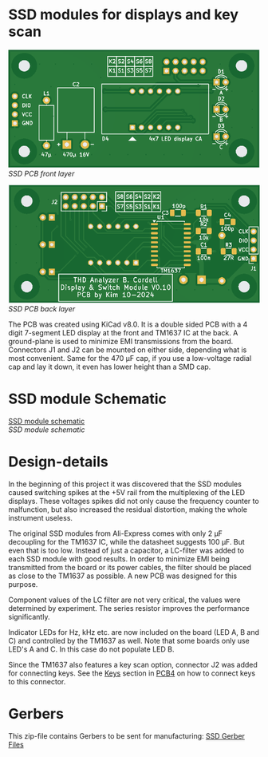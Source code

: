 # SSD modules for displays and key scan
![SSD module PCB front layer](img/SSD_front.png)<br>
*SSD PCB front layer*

![SSD module PCB front layer](img/SSD_back.png)<br>
*SSD PCB back layer*

The PCB was created using KiCad v8.0. It is a double sided PCB with a 4 digit 7-segment LED display at the front and TM1637 IC at the back. A ground-plane is used to minimize EMI transmissions from the board. Connectors J1 and J2 can be mounted on either side, depending what is most convenient. Same for the 470 µF cap, if you use a low-voltage radial cap and lay it down, it even has lower height than a SMD cap.

# SSD module Schematic
[SSD module schematic](img/SSD_schematic.pdf)<br>
*SSD module schematic*

# Design-details
In the beginning of this project it was discovered that the SSD modules caused switching spikes at the +5V rail from the multiplexing of the LED displays. These voltages spikes did not only cause the frequency counter to malfunction, but also increased the residual distortion, making the whole instrument useless.

The original SSD modules from Ali-Express comes with only 2 µF decoupling for the TM1637 IC, while the datasheet suggests 100 µF. But even that is too low. Instead of just a capacitor, a LC-filter was added to each SSD module with good results. In order to minimize EMI being transmitted from the board or its power cables, the filter should be placed as close to the TM1637 as possible. A new PCB was designed for this purpose.

Component values of the LC filter are not very critical, the values were determined by experiment. The series resistor improves the performance significantly.

Indicator LEDs for Hz, kHz etc. are now included on the board (LED A, B and C) and controlled by the TM1637 as well. Note that some boards only use LED's A and C. In this case do not populate LED B.

Since the TM1637 also features a key scan option, connector J2 was added for connecting keys. See the [Keys](./pcb4.md#Keys) section in [PCB4](./pcb4.md) on how to connect keys to this connector.

# Gerbers
This zip-file contains Gerbers to be sent for manufacturing:  [SSD Gerber Files](img/SSD-gerbers.zip)
